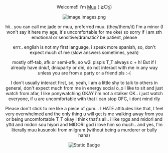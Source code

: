 <div align="center">
<hl align="center">Welcome!! i'm <a href="https://milgram.fandom.com/wiki/Kusunoki_Muu">Muu</a> (  ≧ᗜ≦)</hl>

![image.images.png](https://github.com/user-attachments/assets/875e2f42-9c9f-4c36-beb4-485da4d7090c)

hii.. you can call me jade or muu, preferred muu. (they/them/it) I'm a minor (I won't say it here my age, it's uncomfortable for me oke) so sorry if i am sth emotional or sensitive/dramatic? be patient, please

errr.. english is not my first language, i speak more spanish, so, don't expect much of me (slow answers sometimes, yeah)

mostly off-tab, afk or semi-afk, so w2i plspls T_T always c + h! But if I already have dniuf, dniuparty or dni, do not interact with me in any way unless you are from a party or a friend pls :-(

I don't usually interact first, so, yeah, I am a little shy to talk to others in general, don't expect much from me in energy social o_o I like to sit and just watch from afar, I like ponywatching OKAY i'm not a stalker OK.. i just watch everyone, if u are uncomfortable with that i can stop OFC, i dont mind rlly

Please don't stick to me like a piece of gum... I HATE attitudes like that, I feel very overwhelmed and the only thing u will get is me walking away from you or being uncomfortable T_T okay i think that's all.. i like rpgs and midori and yttd and midori sou hiyori and MIDORI god i love him so much.. and yes, I'm literally muu kusunoki from milgram (without being a murderer or bully haha) 



<img alt="Static Badge" src="https://img.shields.io/badge/-discord!!?style=social&logo=appveyor&logoColor=%23f8cfbb&logoSize=auto&label=(%20%CB%B6%CB%86%E1%97%9C%CB%86%CB%B5%20)&labelColor=%23f8cfbb&color=%23f8cfbb&cacheSeconds=3600&link=%20https%3A%2F%2Fdiscordapp.com%2Fusers%2F874684535835603004">

